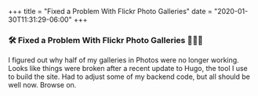 +++
title = "Fixed a Problem With Flickr Photo Galleries"
date = "2020-01-30T11:31:29-06:00"
+++
### 🛠 Fixed a Problem With Flickr Photo Galleries 👨🏻‍💻
I figured out why half of my galleries in Photos were no longer working. Looks like things were broken after a recent update to Hugo, the tool I use to build the site. Had to adjust some of my backend code, but all should be well now. Browse on.
